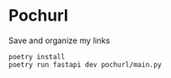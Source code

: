 # Pochurl

Save and organize my links

```shell
poetry install
poetry run fastapi dev pochurl/main.py 
```
